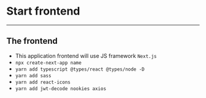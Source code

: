 # Start frontend
***
## The frontend
* This application frontend will use JS framework `Next.js`
* `npx create-next-app name`
* `yarn add typescript @types/react @types/node -D`
* `yarn add sass`
* `yarn add react-icons`
* `yarn add jwt-decode nookies axios`
